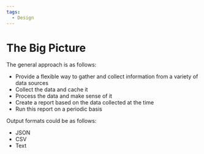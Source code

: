 ```yaml
---
tags:
  - Design
---
```


# The Big Picture

The general approach is as follows:

- Provide a flexible way to gather and collect information from a variety of data sources
- Collect the data and cache it
- Process the data and make sense of it
- Create a report based on the data collected at the time
- Run this report on a periodic basis

Output formats could be as follows:

- JSON
- CSV
- Text
